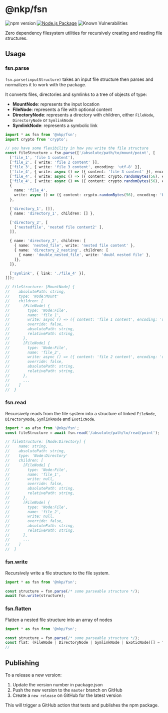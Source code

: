 # @nkp/fsn

![npm version](https://badge.fury.io/js/%40nkp%2Ffsn.svg)
[![Node.js Package](https://github.com/NickKelly1/nkp-fsn/actions/workflows/npm-publish.yml/badge.svg)](https://github.com/NickKelly1/nkp-fsn/actions/workflows/npm-publish.yml)
![Known Vulnerabilities](https://snyk.io/test/github/NickKelly1/nkp-fsn/badge.svg)

Zero dependency filesystem utilities for recursively creating and reading file structures.

## Usage

### fsn.parse

`fsn.parse(inputStructure)` takes an input file structure then parses and normalizes it to work with the package.

It converts files, directories and symlinks to a tree of objects of type:

- **MountNode**: represents the input location
- **FileNode**: represents a file with optional content
- **DirectoryNode**: represents a directory with children, either `FileNode`, `DirectoryNode` or `SymlinkNode`
- **SymlinkNode**: represents a symbolic link

```ts
import * as fsn from '@nkp/fsn';
import crypto from 'crypto';

// you have some flexibility in how you write the file structure
const fileStructure = fsn.parse(['/absolute/path/to/mount/point', [
  ['file_1', 'file 1 content'],
  ['file_2', { write: 'file 2 content' }],
  ['file_3', { write: 'file 3 content', encoding: 'utf-8' }],
  ['file_4', { write: async () => ({ content: 'file 3 content' }), encoding: 'utf-8' }],
  ['file_4', { write: async () => ({ content: crypto.randomBytes(56), encoding: 'binary' }), }],
  ['file_4', { write: async () => ({ content: crypto.randomBytes(56), encoding: 'binary' }), }],
  {
    name: 'file_4',
    write: async () => ({ content: crypto.randomBytes(56), encoding: 'binary' }),
  },

  ['directory_1', []],
  { name: 'directory_1', children: [] },

  ['directory_2', [
    ['nestedfile', 'nested file content2' ],
  ]],

  { name: 'directory_2', children: [
    { name: 'nested_file', write: 'nested file content' },
    { name: 'directory_2_nesting', children: [
      { name: 'double_nested_file', write: 'doubl nested file' },
    ]},
  ]},

  ['symlink', { link: './file_4' }],
]]);

// fileStructure: [MountNode] {
//    absolutePath: string,
//    type: 'Node:Mount'
//    children: [
//      [FileNode] {
//        type: 'Node:File',
//        name: 'file_1',
//        write: async () => ({ content: 'file 1 content', encoding: 'utf-8' })
//        override: false,
//        absolutePath: string,
//        relativePath: string,
//      },
//      [FileNode] {
//        type: 'Node:File',
//        name: 'file_2',
//        write: async () => ({ content: 'file 2 content', encoding: 'utf-8' })
//        override: false,
//        absolutePath: string,
//        relativePath: string,
//      },
//      ...
//    ]
//  }
```

### fsn.read

Recursively reads from the file system into a structure of linked `FileNode`, `DirectoryNode`, `SymlinkNode` and `ExoticNode`.

```ts
import * as afsn from '@nkp/fsn';
const fileStructure = await fsn.read('/absolute/path/to/read/point');

// fileStructure: [Node:Directory] {
//    name: string,
//    absolutePath: string,
//    type: 'Node:Directory'
//    children: [
//      [FileNode] {
//        type: 'Node:File',
//        name: 'file_1',
//        write: null,
//        override: false,
//        absolutePath: string,
//        relativePath: string,
//      },
//      [FileNode] {
//        type: 'Node:File',
//        name: 'file_2',
//        write: null,
//        override: false,
//        absolutePath: string,
//        relativePath: string,
//      },
//      ...
//    ]
//  }
```

### fsn.write

Recursively write a file structure to the file system.

```ts
import * as fsn from '@nkp/fsn';

const structure = fsn.parse(/* some parseable structure */);
await fsn.write(structure);
```

### fsn.flatten

Flatten a nested file structure into an array of nodes

```ts
import * as fsn from '@nkp/fsn';

const structure = fsn.parse(/* some parseable structure */);
const flat: (FileNode | DirectoryNode | SymlinkNode | ExoticNode)[] = fsn.flatten(structure);
//
```

## Publishing

To a release a new version:

1. Update the version number in package.json
2. Push the new version to the `master` branch on GitHub
3. Create a `new release` on GitHub for the latest version

This will trigger a GitHub action that tests and publishes the npm package.
